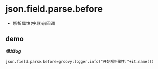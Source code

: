# json.field.parse.before

- 解析属性(字段)前回调

## demo

***增加log***

```properties
json.field.parse.before=groovy:logger.info("开始解析属性:"+it.name())
```